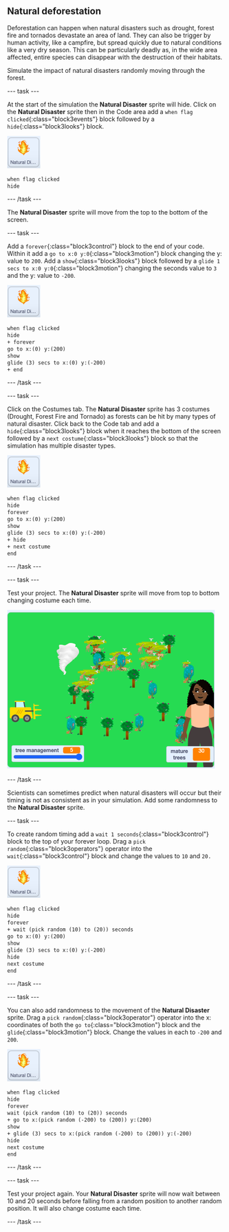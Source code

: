 ## Natural deforestation

Deforestation can happen when natural disasters such as drought, forest fire and tornados devastate an area of land. They can also be trigger by human activity, like a campfire, but spread quickly due to natural conditions like a very dry season. This can be particularly deadly as, in the wide area  affected, entire species can disappear with the destruction of their habitats.

Simulate the impact of natural disasters randomly moving through the forest.

--- task ---

At the start of the simulation the **Natural Disaster** sprite will hide. Click on the **Natural Disaster** sprite then in the Code area add a `when flag clicked`{:class="block3events"} block followed by a `hide`{:class="block3looks"} block.

![image of the Natural Disaster sprite](images/natural-disaster-sprite.png)

```blocks3
when flag clicked
hide
```

--- /task ---

The **Natural Disaster** sprite will move from the top to the bottom of the screen.

--- task ---

Add a `forever`{:class="block3control"} block to the end of your code. Within it add a `go to x:0 y:0`{:class="block3motion"} block changing the y: value to `200`. Add a `show`{:class="block3looks"} block followed by a `glide 1 secs to x:0 y:0`{:class="block3motion"} changing the seconds value to `3` and the y: value to `-200`.

![image of the Natural Disaster sprite](images/natural-disaster-sprite.png)


```blocks3
when flag clicked
hide
+ forever
go to x:(0) y:(200)
show
glide (3) secs to x:(0) y:(-200)
+ end
```

--- /task ---

--- task ---

Click on the Costumes tab. The **Natural Disaster** sprite has 3 costumes (Drought, Forest Fire and Tornado) as forests can be hit by many types of natural disaster. Click back to the Code tab and add a `hide`{:class="block3looks"} block when it reaches the bottom of the screen followed by a `next costume`{:class="block3looks"} block so that the simulation has multiple disaster types.

![image of the Natural Disaster sprite](images/natural-disaster-sprite.png)


```blocks3
when flag clicked
hide
forever
go to x:(0) y:(200)
show
glide (3) secs to x:(0) y:(-200)
+ hide
+ next costume
end
```

--- /task ---

--- task ---

Test your project. The **Natural Disaster** sprite will move from top to bottom changing costume each time.

![image of the Natural Disaster on stage](images/disaster-on-stage.png)

--- /task ---

Scientists can sometimes predict when natural disasters will occur but their timing is not as consistent as in your simulation. Add some randomness to the **Natural Disaster** sprite.

--- task ---

To create random timing add a `wait 1 seconds`{:class="block3control"} block to the top of your forever loop. Drag a `pick random`{:class="block3operators"} operator into the `wait`{:class="block3control"} block and change the values to `10` and `20.`

![image of the Natural Disaster sprite](images/natural-disaster-sprite.png)


```blocks3
when flag clicked
hide
forever
+ wait (pick random (10) to (20)) seconds
go to x:(0) y:(200)
show
glide (3) secs to x:(0) y:(-200)
hide
next costume
end
```

--- /task ---

--- task ---

You can also add randomness to the movement of the **Natural Disaster** sprite. Drag a `pick random`{:class="block3operator"} operator into the x: coordinates of both the `go to`{:class="block3motion"} block and the `glide`{:class="block3motion"} block. Change the values in each to `-200` and `200`.

![image of the Natural Disaster sprite](images/natural-disaster-sprite.png)


```blocks3
when flag clicked
hide
forever
wait (pick random (10) to (20)) seconds
+ go to x:(pick random (-200) to (200)) y:(200)
show
+ glide (3) secs to x:(pick random (-200) to (200)) y:(-200)
hide
next costume
end
```

--- /task ---

--- task ---

Test your project again. Your **Natural Disaster** sprite will now wait between 10 and 20 seconds before falling from a random position to another random position. It will also change costume each time.

--- /task ---
